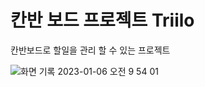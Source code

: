 <h1> 칸반 보드 프로젝트 Triilo</h1>

칸반보드로 할일을 관리 할 수 있는 프로젝트


![화면 기록 2023-01-06 오전 9 54 01](https://user-images.githubusercontent.com/102455275/210908312-7e68ce3d-5375-4a03-8d0c-84acda1391fd.gif)
